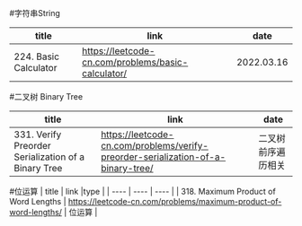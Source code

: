 
#字符串String

|  title   | link  |date |
|  ----  | ----  | ---- |
| 224. Basic Calculator  | https://leetcode-cn.com/problems/basic-calculator/ | 2022.03.16 |

#二叉树 Binary Tree

|  title   | link  | date |
|  ----  | ----  | ---- |
| 331. Verify Preorder Serialization of a Binary Tree | https://leetcode-cn.com/problems/verify-preorder-serialization-of-a-binary-tree/ | 二叉树前序遍历相关|

#位运算
|  title   | link  |type |
|  ----  | ----  | ---- |
| 318. Maximum Product of Word Lengths | https://leetcode-cn.com/problems/maximum-product-of-word-lengths/ | 位运算 |
